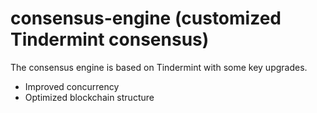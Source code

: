 # consensus-engine (customized Tindermint consensus) 
The consensus engine is based on Tindermint with some key upgrades. 
   * Improved concurrency
   * Optimized blockchain structure
